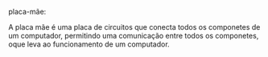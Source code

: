 placa-mãe:

A placa mãe é uma placa de circuitos que conecta todos os componetes de um computador, permitindo uma comunicação entre todos os componetes, oque leva ao funcionamento de um computador.
